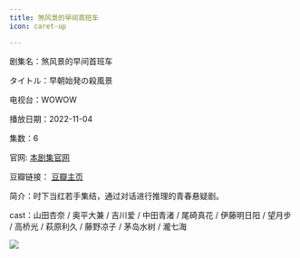```yaml
---
title: 煞风景的早间首班车
icon: caret-up

---
```


剧集名：煞风景的早间首班车

タイトル：早朝始発の殺風景

电视台：WOWOW

播放日期：2022-11-04

集数：6

官网: [本剧集官网](https://www.wowow.co.jp/drama/original/sappu-kei/)

豆瓣链接： [豆瓣主页](https://movie.douban.com/subject/35736367/)


简介：时下当红若手集结，通过对话进行推理的青春悬疑剧。

cast：山田杏奈 / 奥平大兼 / 吉川爱 / 中田青渚 / 尾碕真花 / 伊藤明日阳 / 望月步 / 高桥光 / 萩原利久 / 藤野凉子 / 茅岛水树 / 瀧七海

![](https://listpic.tsgsanjiao.com/2022/2022sfj.jpg)